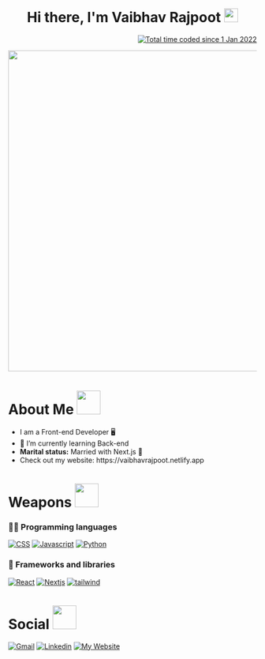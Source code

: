 <h1 align="center">
  Hi there, I'm <b> Vaibhav Rajpoot</b>
  <img src="https://media.giphy.com/media/hvRJCLFzcasrR4ia7z/giphy.gif" width="28">
</h1>

<p align="right">
<a href="https://wakatime.com/@55be6508-87ce-4273-875e-f007b4032b9d">
  <img src="https://wakatime.com/badge/user/e7caf7d2-4af3-48ea-94f0-0c006fd14f3f.svg" alt="Total time coded since 1 Jan 2022" />
</a>
</p>

<p align="center">
  <a href="#"><img width="650px" src="https://readme-typing-svg.herokuapp.com?font=Ubuntu&color=58a6ff&size=22&center=true&lines=Hello,+World+🌎;Welcome+to+my+profile+😇;Happy+to+see+you+here+😀;Feel+free+to+look+around+😌;"></a>
</p>

<h1>About Me <img src="https://media.giphy.com/media/r3J4ibKEk5MafUxFue/giphy.gif" width="48" /></h1>
<ul>
  <li>I am a Front-end Developer 🖥️</li>
  <li>🌱 I’m currently learning Back-end</li>
  <li><b>Marital status:</b> Married with Next.js 💖</li>
  <li>Check out my website: https://vaibhavrajpoot.netlify.app </li>
</ul>


<h1>Weapons <img src="https://media.giphy.com/media/2yzGTewUsGil0LFCTv/giphy.gif" width="48" /></h1>

### 👨‍💻 Programming languages

<p> 
  <a href="#"><img alt="CSS" src="https://img.shields.io/badge/CSS3-1572B6?style=for-the-badge&logo=css3&logoColor=white"></a>
  <a href="#"><img alt="Javascript" src="https://img.shields.io/badge/JavaScript-323330?style=for-the-badge&logo=javascript&logoColor=F7DF1E"></a>
  <a href="#"><img alt="Python" src="https://img.shields.io/badge/Python-FFD43B?style=for-the-badge&logo=python&logoColor=blue"></a>
</p>

### 🧰 Frameworks and libraries

<p>  
  <a href="#"><img alt="React" src="https://img.shields.io/badge/React-20232a.svg?style=for-the-badge&logo=react&logoColor=%2361DAFB"></a>
  <a href="#"><img alt="Nextjs" src="https://img.shields.io/badge/Next-black?style=for-the-badge&logo=next.js&logoColor=white"></a>
  <a href="#"><img alt="tailwind" src="https://img.shields.io/badge/tailwindcss-%2338B2AC.svg?style=for-the-badge&logo=tailwind-css&logoColor=white"></a>
</p>

<h1>Social <img src="https://media.giphy.com/media/YCVBc32RFdqKpkiIMF/giphy.gif" width="48" /></h1>

<a href="mailto:vaibhavrajpoot2626@gmail.com"><img alt="Gmail" src="https://img.shields.io/badge/Gmail-D14836?style=for-the-badge&logo=gmail&logoColor=white"></a>
<a href="https://www.linkedin.com/in/vaibhavrajpoot/"><img alt="Linkedin" src="https://img.shields.io/badge/linkedin-%230077B5.svg?style=for-the-badge&logo=linkedin&logoColor=white"></a>
<a href="https://vaibhavrajpoot.netlify.app/"> <img alt="My Website" src ="https://img.shields.io/website?style=for-the-badge&up_message=portfolio&url=https%3A%2F%2Fmukulrajpoot.com"> </a>
